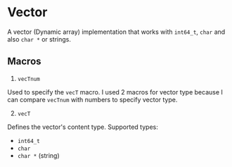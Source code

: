 # Vector

A vector (Dynamic array) implementation that works with `int64_t`, `char` and also `char *` or strings.

## Macros

1. `vecTnum`

Used to specify the `vecT` macro. I used 2 macros for vector type because I can compare `vecTnum` with numbers
to specify vector type.

2. `vecT`

Defines the vector's content type.
Supported types:

- `int64_t`
- `char`
- `char *` (string)

